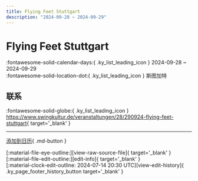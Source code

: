 ```yaml
---
title: Flying Feet Stuttgart
description: "2024-09-28 ~ 2024-09-29"
---
```


# Flying Feet Stuttgart 

:fontawesome-solid-calendar-days:{ .ky_list_leading_icon } 2024-09-28 ~ 2024-09-29  
:fontawesome-solid-location-dot:{ .ky_list_leading_icon } 斯图加特  

## 联系

:fontawesome-solid-globe:{ .ky_list_leading_icon } <https://www.swingkultur.de/veranstaltungen/28/290924-flying-feet-stuttgart>{ target='_blank' }  

---

[添加到日历](https://swing.news/ics/zh-Hans/2024/de/flying-feet-stuttgart-2024.ics){ .md-button }

<div class="ky_page_footer" markdown>
<div class="ky_page_footer_trailing" markdown="span">
[:material-file-eye-outline:][view-raw-source-file]{ target='_blank' }
[:material-file-edit-outline:][edit-info]{ target='_blank' }
</div>
<div class="ky_page_footer_leading" markdown="span">
[:material-clock-edit-outline: 2024-07-14 20:30 UTC][view-edit-history]{ .ky_page_footer_history_button target='_blank' }
</div>
</div>

[view-raw-source-file]: https://github.com/swingdance/events/blob/main/2024/de/flying-feet-stuttgart-2024.json "查看原始源文件"
[edit-info]: https://github.com/swingdance/events/issues/new?assignees=&labels=update+event&projects=&template=03-update_entity.yml&title=%5B2024%2Fde%5D%20Flying%20Feet%20Stuttgart&region=de&year=2024&id=flying-feet-stuttgart-2024&name=Flying%20Feet%20Stuttgart&org_id= "编辑信息"

[view-edit-history]: https://github.com/swingdance/events/commits/main/2024/de/flying-feet-stuttgart-2024.json "查看编辑历史"
